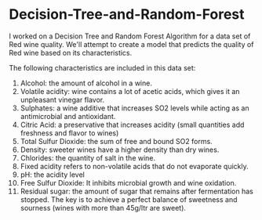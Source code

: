 # Decision-Tree-and-Random-Forest

I worked on a Decision Tree and Random Forest Algorithm for a data set of Red wine quality. 
We'll attempt to create a model that predicts the quality of Red wine based on its characteristics.

The following characteristics are included in this data set:
1. Alcohol: the amount of alcohol in a wine.
2. Volatile acidity: wine contains a lot of acetic acids, which gives it an unpleasant vinegar flavor.
3. Sulphates: a wine additive that increases SO2 levels while acting as an antimicrobial and antioxidant.
4. Citric Acid: a preservative that increases acidity (small quantities add freshness and flavor to wines)
5. Total Sulfur Dioxide: the sum of free and bound SO2 forms.
6. Density: sweeter wines have a higher density than dry wines.
7. Chlorides: the quantity of salt in the wine.
8. Fixed acidity refers to non-volatile acids that do not evaporate quickly.
9. pH: the acidity level
10. Free Sulfur Dioxide: It inhibits microbial growth and wine oxidation.
11. Residual sugar: the amount of sugar that remains after fermentation has stopped. The key is to achieve a perfect balance of sweetness and sourness (wines with more than 45g/ltr are sweet).
